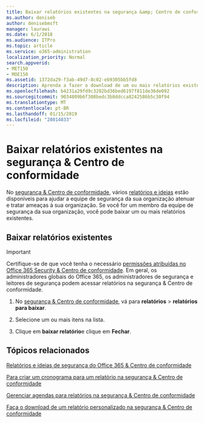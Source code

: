 ```yaml
---
title: Baixar relatórios existentes na segurança &amp; Centro de conformidade
ms.author: deniseb
author: denisebmsft
manager: laurawi
ms.date: 6/1/2018
ms.audience: ITPro
ms.topic: article
ms.service: o365-administration
localization_priority: Normal
search.appverid:
- MET150
- MOE150
ms.assetid: 1372da29-f3ab-49d7-8c02-eb9305bb5fd8
description: Aprenda a fazer o download de um ou mais relatórios existentes na segurança &amp; Centro de conformidade.
ms.openlocfilehash: b4231a29fd9c3282bd36bed6197f811de36de092
ms.sourcegitcommit: 9034809b6f308bedc3b8ddcca8242586b5c30f94
ms.translationtype: MT
ms.contentlocale: pt-BR
ms.lasthandoff: 01/15/2019
ms.locfileid: "28014833"
---
```

# <a name="download-existing-reports-in-the-security-amp-compliance-center"></a>Baixar relatórios existentes na segurança &amp; Centro de conformidade

No [segurança &amp; Centro de conformidade](https://protection.office.com), vários [relatórios e ideias](reports-and-insights-in-security-and-compliance.md) estão disponíveis para ajudar a equipe de segurança da sua organização atenuar e tratar ameaças à sua organização. Se você for um membro da equipe de segurança da sua organização, você pode baixar um ou mais relatórios existentes. 
  
## <a name="download-existing-reports"></a>Baixar relatórios existentes

> [!IMPORTANT]
> Certifique-se de que você tenha o necessário [permissões atribuídas no Office 365 Security &amp; Centro de conformidade](permissions-in-the-security-and-compliance-center.md). Em geral, os administradores globais do Office 365, os administradores de segurança e leitores de segurança podem acessar relatórios na segurança &amp; Centro de conformidade. 
  
1. No [segurança &amp; Centro de conformidade](https://protection.office.com), vá para **relatórios** \> **relatórios para baixar**.
    
2. Selecione um ou mais itens na lista.
    
3. Clique em **baixar relatório**e clique em **Fechar**.
    
## <a name="related-topics"></a>Tópicos relacionados

[Relatórios e ideias de segurança do Office 365 &amp; Centro de conformidade](reports-and-insights-in-security-and-compliance.md)
  
[Para criar um cronograma para um relatório na segurança &amp; Centro de conformidade](create-a-schedule-for-a-report.md)
  
[Gerenciar agendas para relatórios na segurança &amp; Centro de conformidade](manage-schedules-for-multiple-reports.md)
  
[Faça o download de um relatório personalizado na segurança &amp; Centro de conformidade](set-up-and-download-a-custom-report.md)
  

